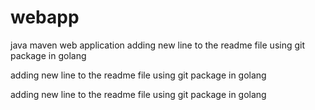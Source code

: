 # webapp

java maven web application
adding new line to the readme file using git package in golang

adding new line to the readme file using git package in golang

adding new line to the readme file using git package in golang
